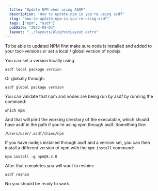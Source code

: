 ```yaml
---
  title: "Update NPM when using ASDF"
  description: "How to update npm is you're using asdf"
  slug: "how-to-update-npm-is-you're-using-asdf"
  tags: ["npm", "asdf"]
  pubDate: "2022-09-03"
  layout: "../layouts/BlogPostLayout.astro"
---
```


To be able to updated NPM first make sure node is installed and added to your tool-versions or set a local / global version of nodejs.

You can set a version locally using:
```
asdf local package version
```

Or globally through:
```
asdf global package version
```

You can validate that npm and nodes are being run by asdf by running the command:
```
which npm
```

And that will print the working directory of the executable, which should have asdf in the path if you’re using npm through asdf. Something like:
```
/Users/user/.asdf/shims/npm
```

If you have nodejs installed through asdf and a version set, you can then install a different version of npm with the `npm install` command:
```
npm install -g npm@8.3.0
```

After that completes you will want to reshim:
```
asdf reshim
```

No you should be ready to work.
